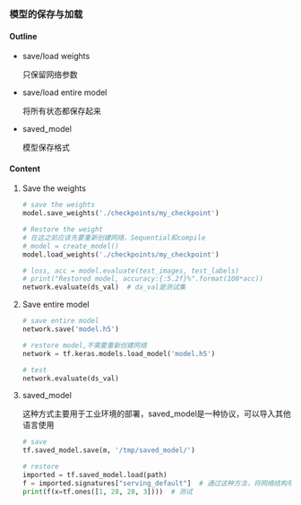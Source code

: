 ### 模型的保存与加载

#### Outline

- save/load weights

  只保留网络参数

- save/load entire model

  将所有状态都保存起来

- saved_model

  模型保存格式

#### Content

1. Save the weights

   ```python
   # save the weights
   model.save_weights('./checkpoints/my_checkpoint')
   
   # Restore the weight
   # 在这之前应该先要重新创建网络，Sequential和compile
   # model = create_model()
   model.load_weights('./checkpoints/my_checkpoint')
   
   # loss, acc = model.evaluate(test_images, test_labels)
   # print("Restored model, accuracy:{:5.2f}%".format(100*acc))
   network.evaluate(ds_val)  # da_val是测试集
   ```

2. Save entire model

   ```python
   # save entire model
   network.save('model.h5')
   
   # restore model,不需要重新创建网络
   network = tf.keras.models.load_model('model.h5')
   
   # test
   network.evaluate(ds_val)
   ```

3. saved_model

   这种方式主要用于工业环境的部署，saved_model是一种协议，可以导入其他语言使用

   ```python
   # save
   tf.saved_model.save(m, '/tmp/saved_model/')
   
   # restore
   imported = tf.saved_model.load(path)
   f = imported.signatures["serving_default"]  # 通过这种方法，将网络结构导引出来
   print(f(x=tf.ones([1, 28, 28, 3])))  # 测试
   ```

   